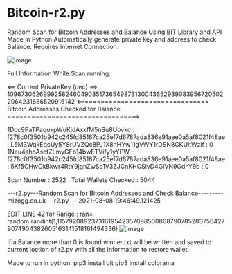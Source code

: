 # Bitcoin-r2.py
Random Scan for Bitcoin Addresses and Balance Using BIT Library and API
Made in Python Automatically generate private key and address to check Balance. Requires internet Connection.

![image](https://user-images.githubusercontent.com/88630056/128642457-4358a426-162f-423e-8db5-8c9c1d77e5ac.png)

Full Information While Scan running:

<== Current PrivateKey (dec) ==> 109673062699925824604908517365498731300436529390839567205022064231686520916142
 <================================= Bitcoin Addresses Checked for Balance =================================>

1Dcc9PaTPaqukpWuKjdAxxfM5nSu8Uovkc : f278c0f3501b942c245fd85167ca25ef7d6787ada836e91aee0a5af8021f48ae : L5M3WqkEqcUy5Y8rUVZQc8PJ1X8nHYw11gVWY1rDSN8CKUitWzif : 0
1Neu4ahoAsctZLmyGFb14bwETVify1yYPW : f278c0f3501b942c245fd85167ca25ef7d6787ada836e91aee0a5af8021f48ae : 5Kf5CHwCkBkwr4RtY9jgnZwSc1V3ZJCnKHCSivD4GiVN9GdhY9b : 0

Scan Number : 2522 : Total Wallets Checked : 5044

---r2.py---Random Scan for Bitcoin Addresses and Check Balance---------mizogg.co.uk---r2.py--- 2021-08-08 19:46:49.121425


EDIT LINE 42 for Range :
ran= random.randint(1,115792089237316195423570985008687907852837564279074904382605163141518161494336)
![image](https://user-images.githubusercontent.com/88630056/128642533-98c70c6c-bbf3-4576-ba47-7f9e983db35e.png)

If a Balance more than 0 is found winner.txt will be written and saved to current loction of r2.py with all the information to restore wallet.

Made to run in python.
pip3 install bit
pip3 install colorama
